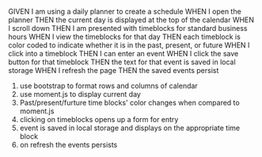 GIVEN I am using a daily planner to create a schedule
WHEN I open the planner
THEN the current day is displayed at the top of the calendar
WHEN I scroll down
THEN I am presented with timeblocks for standard business hours
WHEN I view the timeblocks for that day
THEN each timeblock is color coded to indicate whether it is in the past, present, or future
WHEN I click into a timeblock
THEN I can enter an event
WHEN I click the save button for that timeblock
THEN the text for that event is saved in local storage
WHEN I refresh the page
THEN the saved events persist


1. use bootstrap to format rows and columns of calendar
2. use moment.js to display current day
3. Past/present/furture time blocks' color changes when compared to moment.js
4. clicking on timeblocks opens up a form for entry
5. event is saved in local storage and displays on the appropriate time block
6. on refresh the events persists